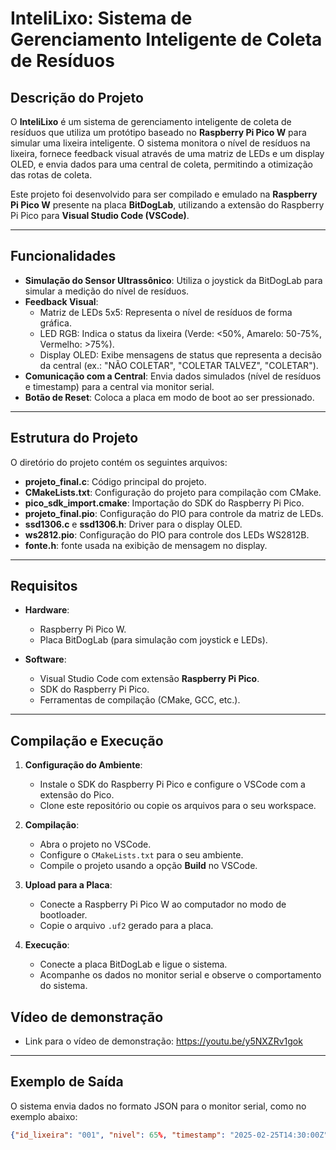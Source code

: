 # InteliLixo: Sistema de Gerenciamento Inteligente de Coleta de Resíduos

## Descrição do Projeto
O **InteliLixo** é um sistema de gerenciamento inteligente de coleta de resíduos que utiliza um protótipo baseado no **Raspberry Pi Pico W** para simular uma lixeira inteligente. O sistema monitora o nível de resíduos na lixeira, fornece feedback visual através de uma matriz de LEDs e um display OLED, e envia dados para uma central de coleta, permitindo a otimização das rotas de coleta.

Este projeto foi desenvolvido para ser compilado e emulado na **Raspberry Pi Pico W** presente na placa **BitDogLab**, utilizando a extensão do Raspberry Pi Pico para **Visual Studio Code (VSCode)**.

---

## Funcionalidades
- **Simulação do Sensor Ultrassônico**: Utiliza o joystick da BitDogLab para simular a medição do nível de resíduos.
- **Feedback Visual**:
  - Matriz de LEDs 5x5: Representa o nível de resíduos de forma gráfica.
  - LED RGB: Indica o status da lixeira (Verde: <50%, Amarelo: 50-75%, Vermelho: >75%).
  - Display OLED: Exibe mensagens de status que representa a decisão da central (ex.: "NÃO COLETAR", "COLETAR TALVEZ", "COLETAR").
- **Comunicação com a Central**: Envia dados simulados (nível de resíduos e timestamp) para a central via monitor serial.
- **Botão de Reset**: Coloca a placa em modo de boot ao ser pressionado.

---

## Estrutura do Projeto
O diretório do projeto contém os seguintes arquivos:
- **projeto_final.c**: Código principal do projeto.
- **CMakeLists.txt**: Configuração do projeto para compilação com CMake.
- **pico_sdk_import.cmake**: Importação do SDK do Raspberry Pi Pico.
- **projeto_final.pio**: Configuração do PIO para controle da matriz de LEDs.
- **ssd1306.c** e **ssd1306.h**: Driver para o display OLED.
- **ws2812.pio**: Configuração do PIO para controle dos LEDs WS2812B.
- **fonte.h**: fonte usada na exibição de mensagem no display.

---

## Requisitos
- **Hardware**:
  - Raspberry Pi Pico W.
  - Placa BitDogLab (para simulação com joystick e LEDs).

- **Software**:
  - Visual Studio Code com extensão **Raspberry Pi Pico**.
  - SDK do Raspberry Pi Pico.
  - Ferramentas de compilação (CMake, GCC, etc.).

---

## Compilação e Execução
1. **Configuração do Ambiente**:
   - Instale o SDK do Raspberry Pi Pico e configure o VSCode com a extensão do Pico.
   - Clone este repositório ou copie os arquivos para o seu workspace.

2. **Compilação**:
   - Abra o projeto no VSCode.
   - Configure o `CMakeLists.txt` para o seu ambiente.
   - Compile o projeto usando a opção **Build** no VSCode.

3. **Upload para a Placa**:
   - Conecte a Raspberry Pi Pico W ao computador no modo de bootloader.
   - Copie o arquivo `.uf2` gerado para a placa.

4. **Execução**:
   - Conecte a placa BitDogLab e ligue o sistema.
   - Acompanhe os dados no monitor serial e observe o comportamento do sistema.

## Vídeo de demonstração

- Link para o vídeo de demonstração: <https://youtu.be/y5NXZRv1gok>

---

## Exemplo de Saída
O sistema envia dados no formato JSON para o monitor serial, como no exemplo abaixo:
```json
{"id_lixeira": "001", "nivel": 65%, "timestamp": "2025-02-25T14:30:00Z"}

